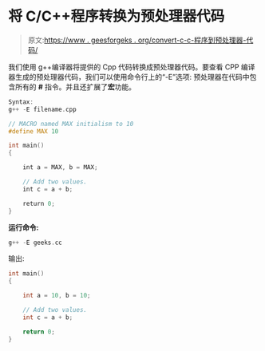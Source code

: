 # 将 C/C++程序转换为预处理器代码

> 原文:[https://www . geesforgeks . org/convert-c-c-程序到预处理器-代码/](https://www.geeksforgeeks.org/convert-c-c-program-to-preprocessor-code/)

我们使用 g++编译器将提供的 Cpp 代码转换成预处理器代码。要查看 CPP 编译器生成的预处理器代码，我们可以使用命令行上的“-E”选项:
预处理器在代码中包含所有的 **#** 指令。并且还扩展了**宏**功能。

```cpp
Syntax:
g++ -E filename.cpp

```

```cpp
// MACRO named MAX initialism to 10
#define MAX 10

int main()
{

    int a = MAX, b = MAX;

    // Add two values.
    int c = a + b;

    return 0;
}
```

**运行命令:**

```cpp
g++ -E geeks.cc

```

输出:

```cpp
int main()
{

    int a = 10, b = 10;

    // Add two values.
    int c = a + b;

    return 0;
}

```